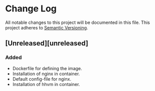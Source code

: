 # Change Log
All notable changes to this project will be documented in this file.
This project adheres to [Semantic Versioning](http://semver.org/).

## [Unreleased][unreleased]
### Added
- Dockerfile for defining the image.
- Installation of nginx in container.
- Default config-file for nginx.
- Installation of hhvm in container.
